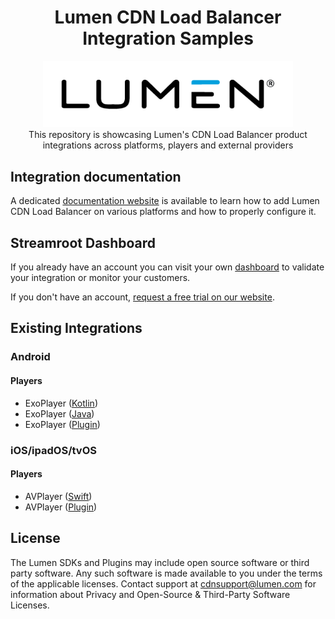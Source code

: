 <head>
  <link rel="icon" type="image/x-icon" href="../favicon.png" />
</head>
<h1 align="center">
  Lumen CDN Load Balancer Integration Samples
</h1>
<p align="center">
  <img alt="Streamroot" src="../assets/lumen_logo.png" width="400" />
  <br />
  <span>This repository is showcasing Lumen's CDN Load Balancer product integrations across platforms, players and external providers</span>
</p>

## Integration documentation

A dedicated [documentation website](https://www.lumen.com/help/en-us/cdn/cdn-load-balancer.html) is available to learn how to add Lumen CDN Load Balancer on various platforms and how to properly configure it.

## Streamroot Dashboard

If you already have an account you can visit your own [dashboard](https://dashboard.streamroot.io) to validate your integration or monitor your customers.

If you don't have an account, [request a free trial on our website](https://www.lumen.com/en-us/edge-computing/cdn-load-balancer.html).

## Existing Integrations

### Android

#### Players

- ExoPlayer ([Kotlin](android/ExoPlayerCDNLoadBalancer))
- ExoPlayer ([Java](android/ExoPlayerCDNLoadBalancerJava))
- ExoPlayer ([Plugin](android/ExoPlayerCDNLoadBalancerPlugin))

### iOS/ipadOS/tvOS

#### Players

- AVPlayer ([Swift](ios/AVPlayerCDNLoadBalancer))
- AVPlayer ([Plugin](ios/AVPlayerCDNLoadBalancerPlugin))

## License

The Lumen SDKs and Plugins may include open source software or third party software. Any such software is made available to you under the terms of the applicable licenses. Contact support at [cdnsupport@lumen.com](mailto:cdnsupport@lumen.com) for information about Privacy and Open-Source & Third-Party Software Licenses.
